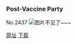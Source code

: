 ### Post-Vaccine Party
No.2437
![图片不见了~~~](https://imgs.xkcd.com/comics/post_vaccine_party.png)

[原址](https://xkcd.com//2437) [下载](https://imgs.xkcd.com/comics/post_vaccine_party.png)

